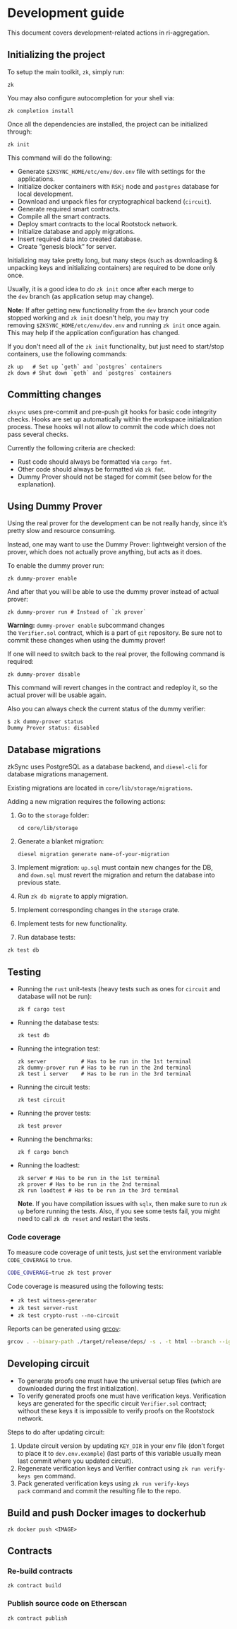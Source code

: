# Development guide

This document covers development-related actions in ri-aggregation.

## Initializing the project

To setup the main toolkit, `zk`, simply run:

```
zk
```

You may also configure autocompletion for your shell via:

```
zk completion install
```

Once all the dependencies are installed, the project can be initialized through:

```
zk init
```

This command will do the following:

- Generate `$ZKSYNC_HOME/etc/env/dev.env` file with settings for the applications.
- Initialize docker containers with `RSKj` node and `postgres` database for local development.
- Download and unpack files for cryptographical backend (`circuit`).
- Generate required smart contracts.
- Compile all the smart contracts.
- Deploy smart contracts to the local Rootstock network.
- Initialize database and apply migrations.
- Insert required data into created database.
- Create “genesis block” for server.

Initializing may take pretty long, but many steps (such as downloading & unpacking keys and initializing containers) are
required to be done only once.

Usually, it is a good idea to do `zk init` once after each merge to the `dev` branch (as application setup may change).

**Note:** If after getting new functionality from the `dev` branch your code stopped working and `zk init` doesn't help,
you may try removing `$ZKSYNC_HOME/etc/env/dev.env` and running `zk init` once again. This may help if the application
configuration has changed.

If you don't need all of the `zk init` functionality, but just need to start/stop containers, use the following
commands:

```
zk up   # Set up `geth` and `postgres` containers
zk down # Shut down `geth` and `postgres` containers
```

## Committing changes

`zksync` uses pre-commit and pre-push git hooks for basic code integrity checks. Hooks are set up automatically within
the workspace initialization process. These hooks will not allow to commit the code which does not pass several checks.

Currently the following criteria are checked:

- Rust code should always be formatted via `cargo fmt`.
- Other code should always be formatted via `zk fmt`.
- Dummy Prover should not be staged for commit (see below for the explanation).

## Using Dummy Prover

Using the real prover for the development can be not really handy, since it’s pretty slow and resource consuming.

Instead, one may want to use the Dummy Prover: lightweight version of the prover, which does not actually prove
anything, but acts as it does.

To enable the dummy prover run:

```
zk dummy-prover enable
```

And after that you will be able to use the dummy prover instead of actual prover:

```
zk dummy-prover run # Instead of `zk prover`
```

**Warning:** `dummy-prover enable` subcommand changes the `Verifier.sol` contract, which is a part of `git` repository.
Be sure not to commit these changes when using the dummy prover!

If one will need to switch back to the real prover, the following command is required:

```
zk dummy-prover disable
```

This command will revert changes in the contract and redeploy it, so the actual prover will be usable again.

Also you can always check the current status of the dummy verifier:

```
$ zk dummy-prover status
Dummy Prover status: disabled
```

## Database migrations

zkSync uses PostgreSQL as a database backend, and `diesel-cli` for database migrations management.

Existing migrations are located in `core/lib/storage/migrations`.

Adding a new migration requires the following actions:

1. Go to the `storage` folder:

   ```
   cd core/lib/storage
   ```

2. Generate a blanket migration:

   ```
   diesel migration generate name-of-your-migration
   ```

3. Implement migration: `up.sql` must contain new changes for the DB, and `down.sql` must revert the migration and
   return the database into previous state.
4. Run `zk db migrate` to apply migration.
5. Implement corresponding changes in the `storage` crate.
6. Implement tests for new functionality.
7. Run database tests:

```
zk test db
```

## Testing

- Running the `rust` unit-tests (heavy tests such as ones for `circuit` and database will not be run):

  ```
  zk f cargo test
  ```

- Running the database tests:

  ```
  zk test db
  ```

- Running the integration test:

  ```
  zk server           # Has to be run in the 1st terminal
  zk dummy-prover run # Has to be run in the 2nd terminal
  zk test i server    # Has to be run in the 3rd terminal
  ```

- Running the circuit tests:

  ```
  zk test circuit
  ```

- Running the prover tests:

  ```
  zk test prover
  ```

- Running the benchmarks:

  ```
  zk f cargo bench
  ```

- Running the loadtest:

  ```
  zk server # Has to be run in the 1st terminal
  zk prover # Has to be run in the 2nd terminal
  zk run loadtest # Has to be run in the 3rd terminal
  ```

  **Note**. If you have compilation issues with `sqlx`, then make sure to run `zk up` before running the tests. Also, if
  you see some tests fail, you might need to call `zk db reset` and restart the tests.

### Code coverage

To measure code coverage of unit tests, just set the environment variable `CODE_COVERAGE` to `true`.
```bash
CODE_COVERAGE=true zk test prover
```

Code coverage is measured using the following tests:

- `zk test witness-generator`
- `zk test server-rust`
- `zk test crypto-rust --no-circuit`

Reports can be generated using [grcov](https://github.com/mozilla/grcov):
```bash
grcov . --binary-path ./target/release/deps/ -s . -t html --branch --ignore-not-existing --ignore '../*' --ignore "/*" -o target/release/coverage/html
```

## Developing circuit

- To generate proofs one must have the universal setup files (which are downloaded during the first initialization).
- To verify generated proofs one must have verification keys. Verification keys are generated for the specific circuit
  `Verifier.sol` contract; without these keys it is impossible to verify proofs on the Rootstock network.

Steps to do after updating circuit:

1. Update circuit version by updating `KEY_DIR` in your env file (don’t forget to place it to `dev.env.example`) (last
   parts of this variable usually mean last commit where you updated circuit).
2. Regenerate verification keys and Verifier contract using `zk run verify-keys gen` command.
3. Pack generated verification keys using `zk run verify-keys pack` command and commit the resulting file to the repo.

## Build and push Docker images to dockerhub

```
zk docker push <IMAGE>
```

## Contracts

### Re-build contracts

```
zk contract build
```

### Publish source code on Etherscan

```
zk contract publish
```
